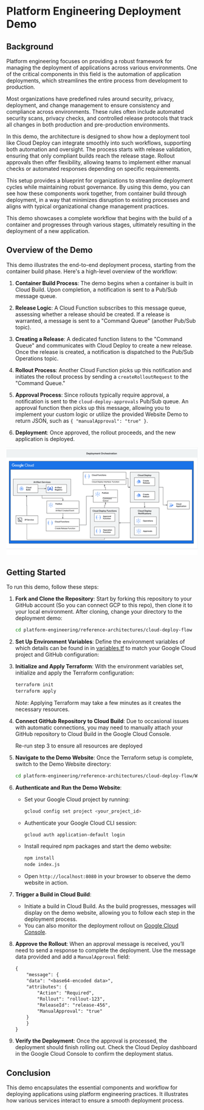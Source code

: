 # Platform Engineering Deployment Demo

## Background

Platform engineering focuses on providing a robust framework for managing the
deployment of applications across various environments. One of the critical
components in this field is the automation of application deployments, which
streamlines the entire process from development to production.

Most organizations have predefined rules around security, privacy, deployment,
and change management to ensure consistency and compliance across environments.
These rules often include automated security scans, privacy checks, and
controlled release protocols that track all changes in both production and
pre-production environments.

In this demo, the architecture is designed to show how a deployment tool like
Cloud Deploy can integrate smoothly into such workflows, supporting both
automation and oversight. The process starts with release validation, ensuring
that only compliant builds reach the release stage. Rollout approvals then offer
flexibility, allowing teams to implement either manual checks or automated
responses depending on specific requirements.

This setup provides a blueprint for organizations to streamline deployment
cycles while maintaining robust governance. By using this demo, you can see how
these components work together, from container build through deployment, in a
way that minimizes disruption to existing processes and aligns with typical
organizational change management practices.

This demo showcases a complete workflow that begins with the build of a
container and progresses through various stages, ultimately resulting in the
deployment of a new application.

## Overview of the Demo

This demo illustrates the end-to-end deployment process, starting from the
container build phase. Here's a high-level overview of the workflow:

1.  **Container Build Process**: The demo begins when a container is built in
Cloud Build. Upon completion, a notification is sent to a Pub/Sub message queue.

2.  **Release Logic**: A Cloud Function subscribes to this message queue,
assessing whether a release should be created. If a release is warranted, a
message is sent to a "Command Queue" (another Pub/Sub topic).

3.  **Creating a Release**: A dedicated function listens to the "Command Queue"
and communicates with Cloud Deploy to create a new release. Once the release is
created, a notification is dispatched to the Pub/Sub Operations topic.

4.  **Rollout Process**: Another Cloud Function picks up this notification and
initiates the rollout process by sending a `createRolloutRequest` to the
"Command Queue."

5.  **Approval Process**: Since rollouts typically require approval, a
notification is sent to the `cloud-deploy-approvals` Pub/Sub queue. An approval
function then picks up this message, allowing you to implement your custom logic
or utilize the provided Website Demo to return JSON, such as
`{ "manualApproval": "true" }`.

6.  **Deployment**: Once approved, the rollout proceeds, and the new application
is deployed.

![Workflow Diagram](architecture.svg)

## Getting Started

To run this demo, follow these steps:

1.  **Fork and Clone the Repository**:
    Start by forking this repository to your GitHub account (So you can connect
    GCP to this repo), then clone it to your local environment. After cloning,
    change your directory to the deployment demo:

    ```bash
    cd platform-engineering/reference-architectures/cloud-deploy-flow
    ```

2.  **Set Up Environment Variables**:
   Define the environment variables of which details can be found in in
   [variables.tf](variables.tf) to match your Google Cloud project and GitHub configuration:

3.  **Initialize and Apply Terraform**:
    With the environment variables set, initialize and apply the Terraform configuration:

    ```bash
    terraform init
    terraform apply
    ```

    *Note*: Applying Terraform may take a few minutes as it creates the
    necessary resources.

4.  **Connect GitHub Repository to Cloud Build**:
    Due to occasional issues with automatic connections, you may need to manually
    attach your GitHub repository to Cloud Build in the Google Cloud Console.

    Re-run step 3 to ensure all resources are deployed

5.  **Navigate to the Demo Website**:
    Once the Terraform setup is complete, switch to the Demo Website directory:

    ```bash
    cd platform-engineering/reference-architectures/cloud-deploy-flow/WebsiteDemo
    ```

6.  **Authenticate and Run the Demo Website**:

    *   Set your Google Cloud project by running:

        ```bash
        gcloud config set project <your_project_id>
        ```

    *   Authenticate your Google Cloud CLI session:

        ```bash
        gcloud auth application-default login
        ```

    *   Install required npm packages and start the demo website:

        ```bash
        npm install
        node index.js
        ```

    *   Open `http://localhost:8080` in your browser to observe the demo
    website in action.

7.  **Trigger a Build in Cloud Build**:

    *   Initiate a build in Cloud Build. As the build progresses, messages will
    display on the demo website, allowing you to follow each step in the
    deployment process.
    *   You can also monitor the deployment rollout on [Google Cloud Console](https://console.cloud.google.com).

8.  **Approve the Rollout**:
    When an approval message is received, you’ll need to send a response to
    complete the deployment. Use the message data provided and add a
    `ManualApproval` field:

    ```text
    {
        "message": {
        "data": "<base64-encoded data>",
        "attributes": {
            "Action": "Required",
            "Rollout": "rollout-123",
            "ReleaseId": "release-456",
            "ManualApproval": "true"
        }
        }
    }
    ```

9.  **Verify the Deployment**:
   Once the approval is processed, the deployment should finish rolling out.
   Check the Cloud Deploy dashboard in the Google Cloud Console to confirm the
   deployment status.

## Conclusion

This demo encapsulates the essential components and workflow for deploying
applications using platform engineering practices. It illustrates how various
services interact to ensure a smooth deployment process.
